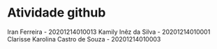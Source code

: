 # Atividade github

Iran Ferreira - 20201214010013
Kamily Inêz da Silva - 20201214010001
Clarisse Karolina Castro de Souza - 20201214010003


